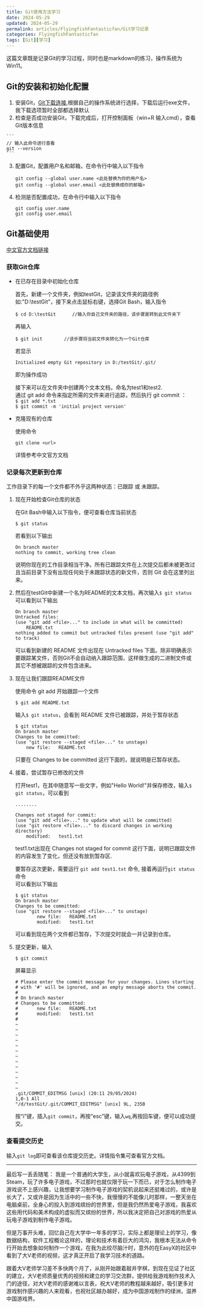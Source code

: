 ```yaml
---
title: Git使用方法学习
date: 2024-05-29
updated: 2024-05-29
permalink: articles/FlyingfishFantasticfan/Git学习记录
categories: FlyingfishFantasticfan
tags: [Git][学习]
---
```



这篇文章既是记录Git的学习过程，同时也是markdown的练习，操作系统为Win11。

## Git的安装和初始化配置
1. 安装Git，[Git下载连接](https://git-scm.com/download),根据自己的操作系统进行选择，下载后运行exe文件，我下载选项暂时全部都选择默认
2. 检查是否成功安装Git，下载完成后，打开控制面板（win+R 输入cmd），查看Git版本信息
<!-- More -->
    ```
    // 输入此命令进行查看
    git --version
    ```

3. 配置Git，配置用户名和邮箱，在命令行中输入以下指令

    ```
    git config --global user.name <此处替换为你的用户名>
    git config --global user.email <此处替换成你的邮箱>

    ```
4. 检测是否配置成功，在命令行中输入以下指令
    ```
    git config user.name
    git config user.email
    ```

## Git基础使用
[中文官方文档链接](https://git-scm.com/book/zh/v2/Git-%E5%9F%BA%E7%A1%80-%E8%8E%B7%E5%8F%96-Git-%E4%BB%93%E5%BA%93)  

### 获取Git仓库
- 在已存在目录中初始化仓库  

    首先，新建一个文件夹，例如testGit，记录该文件夹的路径例如:"D:\testGit"，接下来点击鼠标右键，选择Git Bash，输入指令
    ```
    $ cd D:\testGit      //输入你自己文件夹的路径，该步骤是转到此文件夹下
    ```
    再输入
    ```
    $ git init        //该步骤将当前文件夹转化为一个Git仓库
    ```
    若显示
    ```
    Initialized empty Git repository in D:/testGit/.git/
    ```
    即为操作成功  

    接下来可以在文件夹中创建两个文本文档，命名为test1和test2.  
    通过 git add 命令来指定所需的文件来进行追踪，然后执行 git commit ：      
    `$ git add *.txt`  
    `$ git commit -m 'initial project version'`  


- 克隆现有的仓库  

    使用命令
    ```
    git clone <url>
    ```
    详情参考中文官方文档  

### 记录每次更新到仓库
工作目录下的每一个文件都不外乎这两种状态：已跟踪 或 未跟踪。  

1. 现在开始检查Git仓库的状态  
   
   在Git Bash中输入以下指令，便可查看仓库当前状态
    ```
    $ git status
    ```
    若看到以下输出
    ```
    On branch master
    nothing to commit, working tree clean
    ```
    说明你现在的工作目录相当干净。所有已跟踪文件在上次提交后都未被更改过且当前目录下没有出现任何处于未跟踪状态的新文件，否则 Git 会在这里列出来。  

2. 然后在testGit中新建一个名为README的文本文档，再次输入`$ git status`  
    可以看到以下输出
    ```
    On branch master
    Untracked files:
    (use "git add <file>..." to include in what will be committed)
        README.txt
    nothing added to commit but untracked files present (use "git add" to track)
    ```
    可以看到新建的 README 文件出现在 Untracked files 下面。除非明确表示要跟踪某文件，否则Git不会自动纳入跟踪范围，这样做生成的二进制文件或其它不想被跟踪的文件包含进来。

3. 现在让我们跟踪README文件  

   使用命令 git add 开始跟踪一个文件
    ```
    $ git add README.txt
    ```
    输入`$ git status`，会看到 README 文件已被跟踪，并处于暂存状态
    ```
    $ git status
    On branch master
    Changes to be committed:
    (use "git restore --staged <file>..." to unstage)
        new file:   README.txt
    ```
    只要在 Changes to be committed 这行下面的，就说明是已暂存状态。 

4. 接着，尝试暂存已修改的文件
    
    打开test1，在其中随意写一些文字，例如"Hello World!"并保存修改，输入`$ git status`，可以看到
    ```
    ........  

    Changes not staged for commit:
    (use "git add <file>..." to update what will be committed)
    (use "git restore <file>..." to discard changes in working directory)
        modified:   test1.txt
    ```
    test1.txt出现在 Changes not staged for commit 这行下面，说明已跟踪文件的内容发生了变化，但还没有放到暂存区.  
    
    要暂存这次更新，需要运行 `git add test1.txt` 命令, 接着再运行`git status`命令  
    可以看到以下输出
    ```
    $ git status
    On branch master
    Changes to be committed:
    (use "git restore --staged <file>..." to unstage)
            new file:   README.txt
            modified:   test1.txt
    ```
    可以看到现在两个文件都已暂存，下次提交时就会一并记录到仓库。 

5. 提交更新，输入
    ```
    $ git commit
    ```
    屏幕显示
    ```
    # Please enter the commit message for your changes. Lines starting
    # with '#' will be ignored, and an empty message aborts the commit.
    #
    # On branch master
    # Changes to be committed:
    #       new file:   README.txt
    #       modified:   test1.txt
    #
    ~
    ~
    ~
    ~
    ~
    ~
    ~
    ~
    ~
    ~
    ~
    ~
    ~
    .git/COMMIT_EDITMSG [unix] (20:11 29/05/2024)                          1,0-1 All
    "/d/testGit/.git/COMMIT_EDITMSG" [unix] 9L, 235B
    ```
    按“i”键，插入`git commit`，再按“esc”键，输入`wq`,再按回车键，便可以成功提交。  

### 查看提交历史
输入`git log`即可查看该仓库提交历史。详情指令集可查看官方文档。  



---


最后写一丢丢随笔：
我是一个普通的大学生，从小就喜欢玩电子游戏，从4399到Steam，玩了许多电子游戏，不过那时也就仅限于玩一下而已，对于怎么制作电子游戏说不上感兴趣，让我想要学习制作电子游戏的契机说起来还挺难过的，或许是长大了，又或许是因为生活中的一些不快，我慢慢的不能像儿时那样，一整天坐在电脑桌前，全身心的投入到游戏缤纷的世界里，但是我仍然热爱电子游戏，我喜欢这些用代码和美术构成的虚拟而又缤纷的世界，所以我决定把自己对游戏的热爱从玩电子游戏到制作电子游戏。  

但是万事开头难，回忆自己在大学中一年多的学习，实际上都是理论上的学习，像数据结构，软件工程概论这样的，理论和技术有着巨大的鸿沟，我根本无法从命令行开始去想象如何制作一个游戏，在我为此绞尽脑汁时，意外的在EasyX的社区中看到了大V老师的视频，这才真正开启了我学习技术的道路。

跟着大V老师学习差不多快两个月了，从刚开始跟着敲井字棋，到现在见证了社区的建立，大V老师质量优秀的视频和建立的学习交流群，提供给我游戏制作技术入门的途径，对大V老师的感谢难以言表，祝大V老师的教程越来越好，吸引更多对游戏制作感兴趣的人来观看，也祝社区越办越好，成为中国游戏制作的绿洲，滋养中国游戏界。
